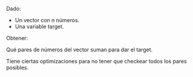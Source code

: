 Dado:
- Un vector con n números.
- Una variable target.

Obtener:

Qué pares de números del vector suman para dar el target.

Tiene ciertas optimizaciones para no tener que checkear todos los pares posibles.
